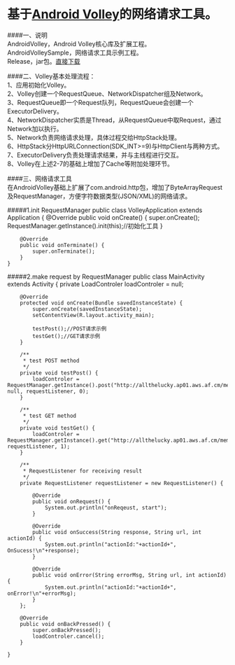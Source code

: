 基于[Android Volley](https://github.com/mcxiaoke/android-volley)的网络请求工具。  
=====================
####一、说明  
AndroidVolley，Android Volley核心库及扩展工程。  
AndroidVolleySample，网络请求工具示例工程。  
Release，jar包。[直接下载](https://raw.githubusercontent.com/winfirm/android-volley-manager/master/Release/android_volley_manager_1.01.jar)

####二、Volley基本处理流程：  
1、应用初始化Volley。  
2、Volley创建一个RequestQueue、NetworkDispatcher组及Network。  
3、RequestQueue即一个Request队列，RequestQueue会创建一个ExecutorDelivery。  
4、NetworkDispatcher实质是Thread，从RequestQueue中取Request，通过Network加以执行。  
5、Network负责网络请求处理，具体过程交给HttpStack处理。  
6、HttpStack分HttpURLConnection(SDK_INT>=9)与HttpClient与两种方式。  
7、ExecutorDelivery负责处理请求结果，并与主线程进行交互。  
8、Volley在上述2-7的基础上增加了Cache等附加处理环节。  

####三、网络请求工具  
在AndroidVolley基础上扩展了com.android.http包，增加了ByteArrayRequest及RequestManager，方便字符数据类型(JSON/XML)的网络请求。  

#####1.init RequestManager
	public class VolleyApplication extends Application {
		@Override
		public void onCreate() {
			super.onCreate();
			RequestManager.getInstance().init(this);//初始化工具
		}
	
		@Override
		public void onTerminate() {
			super.onTerminate();
		}
	}

#####2.make request by RequestManager
	public class MainActivity extends Activity {
		private LoadControler loadControler = null;

		@Override
		protected void onCreate(Bundle savedInstanceState) {
			super.onCreate(savedInstanceState);
			setContentView(R.layout.activity_main);

			testPost();//POST请求示例
			testGet();//GET请求示例
		}
		
		/**
		 * test POST method
		 */
		private void testPost() {
			loadControler = RequestManager.getInstance().post("http://allthelucky.ap01.aws.af.cm/memoServer", null, requestListener, 0);
		}
		
		/**
		 * test GET method
		 */
		private void testGet() {
			loadControler = RequestManager.getInstance().get("http://allthelucky.ap01.aws.af.cm/memoServer", requestListener, 1);
		}

		/**
		 * RequestListener for receiving result
		 */
		private RequestListener requestListener = new RequestListener() {

			@Override
			public void onRequest() {
				System.out.println("onReqeust, start");
			}

			@Override
			public void onSuccess(String response, String url, int actionId) {
				System.out.println("actionId:"+actionId+", OnSucess!\n"+response);
			}

			@Override
			public void onError(String errorMsg, String url, int actionId) {
				System.out.println("actionId:"+actionId+", onError!\n"+errorMsg);
			}
		};

		@Override
		public void onBackPressed() {
			super.onBackPressed();
			loadControler.cancel();
		}

	}

